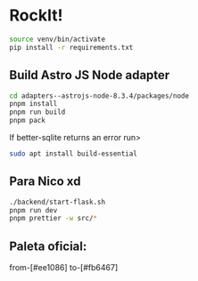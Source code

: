 # RockIt!

```bash
source venv/bin/activate
pip install -r requirements.txt
```

## Build Astro JS Node adapter
```bash
cd adapters--astrojs-node-8.3.4/packages/node
pnpm install
pnpm run build
pnpm pack
```

If better-sqlite returns an error run>
```bash
sudo apt install build-essential
```

## Para Nico xd

```bash
./backend/start-flask.sh
pnpm run dev
pnpm prettier -w src/*
```

## Paleta oficial:
from-[#ee1086] to-[#fb6467]